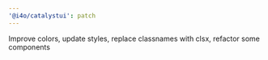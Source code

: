 ```yaml
---
'@i4o/catalystui': patch
---
```


Improve colors, update styles, replace classnames with clsx, refactor some components

